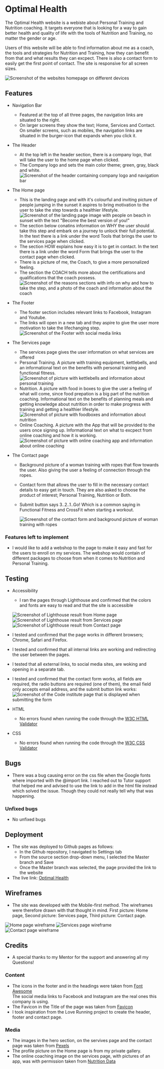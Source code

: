 # Optimal Health

The Optimal Health website is a webiste about Personal Training and Nutrition coaching. It targets everyone that is looking for a way to gain better health and quality of life with the tools of Nutrition and Training, no matter the gender or age.

Users of this website will be able to find information about me as a coach, the tools and strategies for Nutrition and Training, how they can benefit from that and what results they can excpect.
There is also a contact form to easily get the first point of contact.
The site is responsive for all screen sizes.

![Screenshot of the websites homepage on different devices](assets/images/responsive.png) 

## Features
* Navigation Bar
    -   Featured at the top of all three pages, the navigation links are situated to the right. 
    -  On larger screens they show the text; Home, Services and Contact. On smaller screens, such as mobiles, the navigation links are situated in the burger-icon that expands when you click it.


* The Header
    -  At the top left in the header section, there is a company logo, that will take the user to the home page when clicked.   
    -   The Company logo and sets the main color theme; green, gray, black and white.
![Screenshot of the header containing company logo and navigation bar](/assets/images/header_image.png)

* The Home page
    -   This is the landing page and with it's colourful and inviting picture of people jumping in the sunset it aspires to bring motivation to the user to take the step towards a healthier lifestyle.
![Screenshot of the landing page image with people on beach in sunset with the text "Become the best version of you!"](/assets/images/new_hero_img.jpg)
    -   The section below conatins information on WHY the user should take this step and embark on a journey to unlock their full potential. In the text there is a link under the word Tools that brings the user to the services page when clicked.
    -   The section HOW explains how easy it is to get in contact. In the text there is a link under the word Form that brings the user to the contact page when clicked.
    -   There is a picture of me, the Coach, to give a more personalized feeling.
    -   The section the COACH tells more about the certifications and qualifications that the coach possess.
![Screenshot of the reasons sections with info on why and how to take the step, and a photo of the coach and information about the coach](/assets/images/why_how_coach_links.png)


* The Footer
    -   The footer section includes relevant links to Facebook, Instagram and Youtube.
    -   The links will open in a new tab and they aspire to give the user more motivation to take the lifechanging step.
![Screenshot of the Footer with social media links](/assets/images/footer.png)
* The Services page
    -   The services page gives the user information on what services are offered
    -   Personal Training. A picture with training equipment, kettlebells, and an informational text on the benefits with personal training and functional fitness.
![Screenshot of picture with kettlebells and information about personal training](/assets/images/pt_div.png)
    -   Nutrition. A picture with food in boxes to give the user a feeling of what will come, since food prepation is a big part of the nutrition coaching. Informational text on the benefits of planning meals and getting knowledge about nutrition in order to make progress with training and getting a healthier lifestyle.
![Screenshot of picture with foodboxes and information about nutrition](/assets/images/nutrition_div.png)
    -   Online Coaching. A picture with the App that will be provided to the users once signing up. Informational text on what to excpect from online coaching and how it is working.
![Screenshot of picture with online coaching app and information about online coaching](/assets/images/online_div.png)
* The Contact page
    -   Background picture of a woman training with ropes that flow towards the user. Also giving the user a feeling of connection through the ropes.
    -   Contact form that allows the user to fill in the necessary contact details to easy get in touch. They are also asked to choose the product of interest; Personal Training, Nutrition or Both.
    -   Submit button says 3..2..1..Go! Which is a common saying in Functional Fitness and CrossFit when starting a workout.

        ![Screenshot of the contact form and background picture of woman training with ropes](/assets/images/contact_form.png)    

### Features left to implement
-   I would like to add a webshop to the page to make it easy and fast for the users to enroll on my services. The webshop would contain of different packages to choose from when it comes to Nutrition and Personal Training.

## Testing
-   Accessibility
    -   I ran the pages through Lighthouse and confirmed that the colors and fonts are easy to read and that the site is accessible
    
    ![Screenshot of Lighthouse result from Home page](/assets/images/lighthouse_index.png)
    ![Screenshot of Lighthouse result from Services page](/assets/images/lighthouse_services.png)
    ![Screenshot of Lighthouse result from Contact page](/assets/images/lighthouse_contact.png) 

-   I tested and confirmed that the page works in different browsers; Chrome, Safari and Firefox.
-   I tested and confirmed that all internal links are working and redirecting the user between the pages.
-   I tested that all external links, to social media sites, are woking and opening in a separate tab.
-   I tested and confirmed that the contact form works, all fields are required, the radio buttons are required (one of them), the email field only accepts email address, and the submit button link works:
![Screenshot of the Code institute page that is displayed when submitting the form](/assets/images/code_institute_form.png)

-   HTML
    -   No errors found when running the code through the [W3C HTML Validator](https://validator.w3.org/)
-   CSS
    -   No errors found when running the code through the [W3C CSS Validator](https://jigsaw.w3.org/css-validator/) 

## Bugs
-   There was a bug causing error on the css file when the Google fonts where imported with the @import link. 
I reached out to Tutor support that helped me and advised to use the link to add in the html file instead which solved the issue. Though they could not really tell why that was happening.
### Unfixed bugs
-   No unfixed bugs

## Deployment
-   The site was deployed to Github pages as follows:
    -   In the Github repository, I navigated to Settings tab
    -   From the source section drop-down menu, I selected the Master branch and Save
    -   Once the Master branch was selected, the page provided the link to the website
-   The live link: [Optimal Health](https://sophietiger.github.io/optimal_health/)

## Wireframes
-   The site was developed with the Mobile-first method. The wireframes were therefore drawn with that thought in mind. First picture: Home page, Second picture: Services page, Third picture: Contact page.

![Home page wireframe](/assets/images/wireframe_index.png) ![Services page wireframe](/assets/images/wireframe_services.png) ![Contact page wireframe](/assets/images/wireframe_contact.png)

## Credits
-   A special thanks to my Mentor for the support and answering all my Questions!
### Content
-   The icons in the footer and in the headings were taken from [Font Awesome](https://fontawesome.com/)   
The social media links to Facebook and Instagram are the real ones this company is using.
-   The Favicon in the Title of the page was taken from [Favicon](https://favicon.io/emoji-favicons/)
-   I took inspiration from the Love Running project to create the header, footer and contact page.
### Media
-   The images in the hero section, on the servives page and the contact page was taken from [Pexels](https://www.pexels.com/)
-   The profile picture on the Home page is from my private gallery.
-   The online coaching image on the services page, with pictures of an app, was with permission taken from [Nutrition Data](https://nutritiondata.se/)




